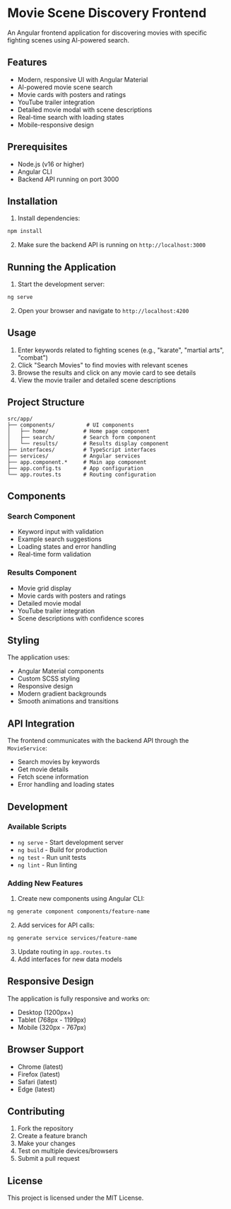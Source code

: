 # Movie Scene Discovery Frontend

An Angular frontend application for discovering movies with specific fighting scenes using AI-powered search.

## Features

- Modern, responsive UI with Angular Material
- AI-powered movie scene search
- Movie cards with posters and ratings
- YouTube trailer integration
- Detailed movie modal with scene descriptions
- Real-time search with loading states
- Mobile-responsive design

## Prerequisites

- Node.js (v16 or higher)
- Angular CLI
- Backend API running on port 3000

## Installation

1. Install dependencies:
```bash
npm install
```

2. Make sure the backend API is running on `http://localhost:3000`

## Running the Application

1. Start the development server:
```bash
ng serve
```

2. Open your browser and navigate to `http://localhost:4200`

## Usage

1. Enter keywords related to fighting scenes (e.g., "karate", "martial arts", "combat")
2. Click "Search Movies" to find movies with relevant scenes
3. Browse the results and click on any movie card to see details
4. View the movie trailer and detailed scene descriptions

## Project Structure

```
src/app/
├── components/          # UI components
│   ├── home/           # Home page component
│   ├── search/         # Search form component
│   └── results/        # Results display component
├── interfaces/         # TypeScript interfaces
├── services/           # Angular services
├── app.component.*     # Main app component
├── app.config.ts       # App configuration
└── app.routes.ts       # Routing configuration
```

## Components

### Search Component
- Keyword input with validation
- Example search suggestions
- Loading states and error handling
- Real-time form validation

### Results Component
- Movie grid display
- Movie cards with posters and ratings
- Detailed movie modal
- YouTube trailer integration
- Scene descriptions with confidence scores

## Styling

The application uses:
- Angular Material components
- Custom SCSS styling
- Responsive design
- Modern gradient backgrounds
- Smooth animations and transitions

## API Integration

The frontend communicates with the backend API through the `MovieService`:
- Search movies by keywords
- Get movie details
- Fetch scene information
- Error handling and loading states

## Development

### Available Scripts
- `ng serve` - Start development server
- `ng build` - Build for production
- `ng test` - Run unit tests
- `ng lint` - Run linting

### Adding New Features

1. Create new components using Angular CLI:
```bash
ng generate component components/feature-name
```

2. Add services for API calls:
```bash
ng generate service services/feature-name
```

3. Update routing in `app.routes.ts`
4. Add interfaces for new data models

## Responsive Design

The application is fully responsive and works on:
- Desktop (1200px+)
- Tablet (768px - 1199px)
- Mobile (320px - 767px)

## Browser Support

- Chrome (latest)
- Firefox (latest)
- Safari (latest)
- Edge (latest)

## Contributing

1. Fork the repository
2. Create a feature branch
3. Make your changes
4. Test on multiple devices/browsers
5. Submit a pull request

## License

This project is licensed under the MIT License.